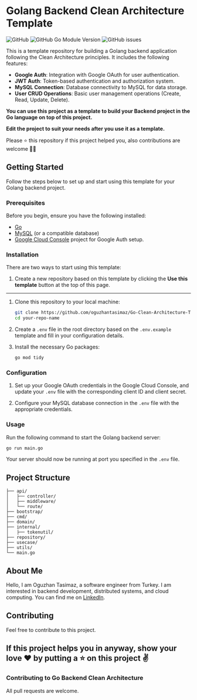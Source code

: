# Golang Backend Clean Architecture Template

![GitHub](https://img.shields.io/github/license/oguzhantasimaz/Go-Clean-Architecture-Template)
![GitHub Go Module Version](https://img.shields.io/github/go-mod/go-version/oguzhantasimaz/Go-Clean-Architecture-Template)
![GitHub issues](https://img.shields.io/github/issues/oguzhantasimaz/Go-Clean-Architecture-Template)

This is a template repository for building a Golang backend application following the Clean Architecture principles. It includes the following features:

- **Google Auth**: Integration with Google OAuth for user authentication.
- **JWT Auth**: Token-based authentication and authorization system.
- **MySQL Connection**: Database connectivity to MySQL for data storage.
- **User CRUD Operations**: Basic user management operations (Create, Read, Update, Delete).

**You can use this project as a template to build your Backend project in the Go language on top of this project.**

**Edit the project to suit your needs after you use it as a template.**


Please ⭐️ this repository if this project helped you, also contributions are welcome 🙏🏼

## Getting Started

Follow the steps below to set up and start using this template for your Golang backend project.

### Prerequisites

Before you begin, ensure you have the following installed:

- [Go](https://golang.org/doc/install)
- [MySQL](https://dev.mysql.com/downloads/installer/) (or a compatible database)
- [Google Cloud Console](https://console.cloud.google.com/) project for Google Auth setup.

### Installation
There are two ways to start using this template:

1. Create a new repository based on this template by clicking the **Use this template** button at the top of this page.


----


1. Clone this repository to your local machine:

   ```bash
   git clone https://github.com/oguzhantasimaz/Go-Clean-Architecture-Template.git
   cd your-repo-name
   ```

2. Create a `.env` file in the root directory based on the `.env.example` template and fill in your configuration details.

3. Install the necessary Go packages:

   ```bash
   go mod tidy
   ```

### Configuration

1. Set up your Google OAuth credentials in the Google Cloud Console, and update your `.env` file with the corresponding client ID and client secret.

2. Configure your MySQL database connection in the `.env` file with the appropriate credentials.

### Usage

Run the following command to start the Golang backend server:

```bash
go run main.go
```

Your server should now be running at port you specified in the `.env` file.

## Project Structure

```
├── api/
│   ├── controller/
│   ├── middleware/
│   └── route/
├── bootstrap/
├── cmd/
├── domain/
├── internal/
│   ├── tokenutil/
├── repository/
├── usecase/
├── utils/
└── main.go
```

## About Me
Hello, I am Oguzhan Tasimaz, a software engineer from Turkey. I am interested in backend development, distributed systems, and cloud computing.
You can find me on [LinkedIn](https://www.linkedin.com/in/oguzhantasimaz).

## Contributing

Feel free to contribute to this project.

## If this project helps you in anyway, show your love ❤️ by putting a ⭐ on this project ✌️

### Contributing to Go Backend Clean Architecture

All pull requests are welcome.
